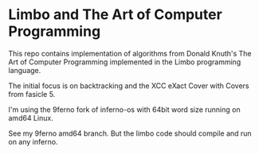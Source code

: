 # Limbo and The Art of Computer Programming

This repo contains implementation of algorithms from 
Donald Knuth's The Art of Computer Programming 
implemented in the Limbo programming language.

The initial focus is on backtracking and the XCC
eXact Cover with Covers from fasicle 5.

I'm using the 9ferno fork of inferno-os with
64bit word size running on amd64 Linux.

See my 9ferno amd64 branch.
But the limbo code should compile and run on any inferno.

